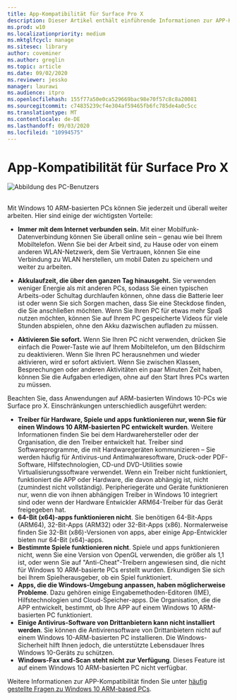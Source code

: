 ```yaml
---
title: App-Kompatibilität für Surface Pro X
description: Dieser Artikel enthält einführende Informationen zur APP-Kompatibilität für Surface pro X ARM-basierte PCs.
ms.prod: w10
ms.localizationpriority: medium
ms.mktglfcycl: manage
ms.sitesec: library
author: coveminer
ms.author: greglin
ms.topic: article
ms.date: 09/02/2020
ms.reviewer: jessko
manager: laurawi
ms.audience: itpro
ms.openlocfilehash: 155f77a50e0ca529669bac98e70f57c8c8a20081
ms.sourcegitcommit: c74835239cf4e304af59465fb6fc785de4a0c5cc
ms.translationtype: MT
ms.contentlocale: de-DE
ms.lasthandoff: 09/03/2020
ms.locfileid: "10994575"
---
```

# App-Kompatibilität für Surface Pro X



 ![Abbildung des PC-Benutzers](images/4527790_en_4.png)<br><br>



Mit Windows 10 ARM-basierten PCs können Sie jederzeit und überall weiter arbeiten. Hier sind einige der wichtigsten Vorteile:

- **Immer mit dem Internet verbunden sein.** Mit einer Mobilfunk-Datenverbindung können Sie überall online sein – genau wie bei Ihrem Mobiltelefon. Wenn Sie bei der Arbeit sind, zu Hause oder von einem anderen WLAN-Netzwerk, dem Sie Vertrauen, können Sie eine Verbindung zu WLAN herstellen, um mobil Daten zu speichern und weiter zu arbeiten.

- **Akkulaufzeit, die über den ganzen Tag hinausgeht.**  Sie verwenden weniger Energie als mit anderen PCs, sodass Sie einen typischen Arbeits-oder Schultag durchlaufen können, ohne dass die Batterie leer ist oder wenn Sie sich Sorgen machen, dass Sie eine Steckdose finden, die Sie anschließen möchten. Wenn Sie Ihren PC für etwas mehr Spaß nutzen möchten, können Sie auf Ihrem PC gespeicherte Videos für viele Stunden abspielen, ohne den Akku dazwischen aufladen zu müssen.

- **Aktivieren Sie sofort.** Wenn Sie Ihren PC nicht verwenden, drücken Sie einfach die Power-Taste wie auf Ihrem Mobiltelefon, um den Bildschirm zu deaktivieren. Wenn Sie Ihren PC herausnehmen und wieder aktivieren, wird er sofort aktiviert. Wenn Sie zwischen Klassen, Besprechungen oder anderen Aktivitäten ein paar Minuten Zeit haben, können Sie die Aufgaben erledigen, ohne auf den Start Ihres PCs warten zu müssen.

Beachten Sie, dass Anwendungen auf ARM-basierten Windows 10-PCs wie Surface pro X. Einschränkungen unterschiedlich ausgeführt werden:

- **Treiber für Hardware, Spiele und apps funktionieren nur, wenn Sie für einen Windows 10 ARM-basierten PC entwickelt wurden**. Weitere Informationen finden Sie bei dem Hardwarehersteller oder der Organisation, die den Treiber entwickelt hat. Treiber sind Softwareprogramme, die mit Hardwaregeräten kommunizieren – Sie werden häufig für Antivirus-und Antimalwaresoftware, Druck-oder PDF-Software, Hilfstechnologien, CD-und DVD-Utilities sowie Virtualisierungssoftware verwendet. Wenn ein Treiber nicht funktioniert, funktioniert die APP oder Hardware, die davon abhängig ist, nicht (zumindest nicht vollständig). Peripheriegeräte und Geräte funktionieren nur, wenn die von ihnen abhängigen Treiber in Windows 10 integriert sind oder wenn der Hardware Entwickler ARM64-Treiber für das Gerät freigegeben hat.
- **64-Bit (x64)-apps funktionieren nicht**. Sie benötigen 64-Bit-Apps (ARM64), 32-Bit-Apps (ARM32) oder 32-Bit-Apps (x86). Normalerweise finden Sie 32-Bit (x86)-Versionen von apps, aber einige App-Entwickler bieten nur 64-Bit (x64)-apps.
- **Bestimmte Spiele funktionieren nicht**. Spiele und apps funktionieren nicht, wenn Sie eine Version von OpenGL verwenden, die größer als 1,1 ist, oder wenn Sie auf "Anti-Cheat"-Treibern angewiesen sind, die nicht für Windows 10 ARM-basierte PCs erstellt wurden. Erkundigen Sie sich bei Ihrem Spielherausgeber, ob ein Spiel funktioniert.
- **Apps, die die Windows-Umgebung anpassen, haben möglicherweise Probleme**. Dazu gehören einige Eingabemethoden-Editoren (IME), Hilfstechnologien und Cloud-Speicher-apps. Die Organisation, die die APP entwickelt, bestimmt, ob Ihre APP auf einem Windows 10 ARM-basierten PC funktioniert.
- **Einige Antivirus-Software von Drittanbietern kann nicht installiert werden**. Sie können die Antivirensoftware von Drittanbietern nicht auf einem Windows 10-ARM-basierten PC installieren. Die Windows-Sicherheit hilft Ihnen jedoch, die unterstützte Lebensdauer Ihres Windows 10-Geräts zu schützen.
- **Windows-Fax und-Scan steht nicht zur Verfügung**. Dieses Feature ist auf einem Windows 10 ARM-basierten PC nicht verfügbar.

Weitere Informationen zur APP-Kompatibilität finden Sie unter [häufig gestellte Fragen zu Windows 10 ARM-based PCs](https://support.microsoft.com/en-us/help/4521606).
